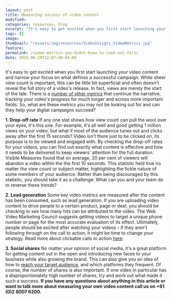 ```yaml
---
layout: post
title: Measuring success of video content
modified:
categories: resources, blog
excerpt: "It's easy to get excited when you first start launching your video content but there are a few metrics you need to focus on. It's not just views count you need to consider."
tags: []
image:
thumbnail: "/assets/img/resources/VideoInsigts_VideoMetrics.jpg"
feature:
permalink: /video-metrics-you-didnt-know-to-look-out-for1/
date: 2015-06-29T12:07:50-04:00
---
```


It's easy to get excited when you first start launching your video content and narrow your focus on what defines a successful campaign. While sheer view count is important, this can be little bit superficial and often doesn't reveal the full story of a video's release. In fact, views are merely the start of the tale. There is a <a href="/platform/">number of other metrics</a> that continue the narrative, tracking your video's progress for much longer and across more important fields. So, what are these metrics you may not be looking out for and can they help your digital campaigns succeed?

<strong>1. Drop-off rate</strong> If any one stat shows how view count can pull the wool over your eyes, it's this one. For example, it's all well and good getting 1 million views on your video, but what if most of the audience tunes out and clicks away after the first 15 seconds? Video isn't there just to be clicked on, its purpose is to be viewed and engaged with. By checking the drop-off rates for your videos, you can find out exactly what content is effective and how it needs to be delivered to keep viewers' attention for the full duration. Visible Measures found that on average, 20 per cent of viewers will abandon a video within the the first 10 seconds. This statistic held true no matter the view count or subject matter, highlighting the fickle nature of some members of your audience. Rather than being discouraged by this statistic, you should take it as a challenge: What can you and your team do to reverse these trends?

<strong>2. Lead generation</strong> Some key video metrics are measured after the content has been consumed, such as lead generation. If you are uploading video content to drive people to a certain product, page or deal, you should be checking to see how many hits can be attributed to the video. The Web Video Marketing Council suggests getting videos to target a unique phone number or page for the most accurate evaluation of its effect. Ultimately, people should be excited after watching your videos - if they aren't following through on the call to action, it might be time to change your strategy. Read more about clickable calls to action <a href="/take-the-next-step-with-clickable-calls-to-action/">here</a>.

<strong>3. Social shares</strong> No matter your opinion of social media, it's a great platform for getting content out in the open and introducing new faces to your business while also growing the brand. This can also give you an idea of how to <a href="/platform/">reach your target audience</a>, and which platforms they frequent. Of course, the number of shares is also important. If one video in particular has a disproportionately high number of shares, try and work out what made it such a success. <strong>If you have any questions about anything in this article or want to talk more about measuring your own video content call us on +61 (0)2 8007 6200.</strong>